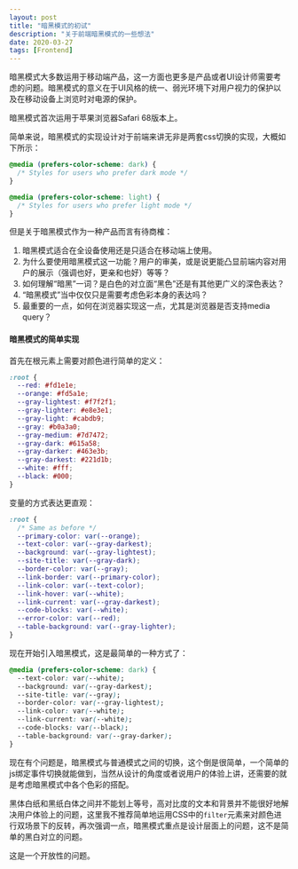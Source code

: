 ```yaml
---
layout: post
title: "暗黑模式的初试"
description: "关于前端暗黑模式的一些想法"
date: 2020-03-27
tags: [Frontend]
---
```


暗黑模式大多数运用于移动端产品，这一方面也更多是产品或者UI设计师需要考虑的问题。暗黑模式的意义在于UI风格的统一、弱光环境下对用户视力的保护以及在移动设备上浏览时对电源的保护。

暗黑模式首次运用于苹果浏览器Safari 68版本上。

<!--more-->

简单来说，暗黑模式的实现设计对于前端来讲无非是两套css切换的实现，大概如下所示：

```css
@media (prefers-color-scheme: dark) {
  /* Styles for users who prefer dark mode */
}

@media (prefers-color-scheme: light) {
  /* Styles for users who prefer light mode */
}
```

但是关于暗黑模式作为一种产品而言有待商榷：

1. 暗黑模式适合在全设备使用还是只适合在移动端上使用。
2. 为什么要使用暗黑模式这一功能？用户的审美，或是说更能凸显前端内容对用户的展示（强调也好，更亲和也好）等等？
3. 如何理解“暗黑”一词？是白色的对立面“黑色”还是有其他更广义的深色表达？
4. “暗黑模式”当中仅仅只是需要考虑色彩本身的表达吗？
5. 最重要的一点，如何在浏览器实现这一点，尤其是浏览器是否支持media query？

#### 暗黑模式的简单实现

首先在根元素上需要对颜色进行简单的定义：

```css
:root {
  --red: #fd1e1e;
  --orange: #fd5a1e;
  --gray-lightest: #f7f2f1;
  --gray-lighter: #e8e3e1;
  --gray-light: #cabdb9;
  --gray: #b0a3a0;
  --gray-medium: #7d7472;
  --gray-dark: #615a58;
  --gray-darker: #463e3b;
  --gray-darkest: #221d1b;
  --white: #fff;
  --black: #000;
}
```

变量的方式表达更直观：

```css
:root {
  /* Same as before */
  --primary-color: var(--orange);
  --text-color: var(--gray-darkest);
  --background: var(--gray-lightest);
  --site-title: var(--gray-dark);
  --border-color: var(--gray);
  --link-border: var(--primary-color);
  --link-color: var(--text-color);
  --link-hover: var(--white);
  --link-current: var(--gray-darkest);
  --code-blocks: var(--white);
  --error-color: var(--red);
  --table-background: var(--gray-lighter);
}
```

现在开始引入暗黑模式，这是最简单的一种方式了：

```css
@media (prefers-color-scheme: dark) {
  --text-color: var(--white);
  --background: var(--gray-darkest);
  --site-title: var(--gray);
  --border-color: var(--gray-lightest);
  --link-color: var(--white);
  --link-current: var(--white);
  --code-blocks: var(--black);
  --table-background: var(--gray-darker);
}
```

现在有个问题是，暗黑模式与普通模式之间的切换，这个倒是很简单，一个简单的js绑定事件切换就能做到，当然从设计的角度或者说用户的体验上讲，还需要的就是考虑暗黑模式中各个色彩的搭配。

黑体白纸和黑纸白体之间并不能划上等号，高对比度的文本和背景并不能很好地解决用户体验上的问题，这里我不推荐简单地运用CSS中的```filter```元素来对颜色进行双场景下的反转，再次强调一点，暗黑模式重点是设计层面上的问题，这不是简单的黑白对立的问题。

这是一个开放性的问题。